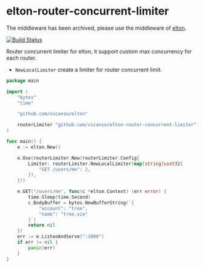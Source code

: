 # elton-router-concurrent-limiter

The middleware has been archived, please use the middleware of [elton](https://github.com/vicanso/elton).

[![Build Status](https://img.shields.io/travis/vicanso/elton-router-concurrent-limiter.svg?label=linux+build)](https://travis-ci.org/vicanso/elton-router-concurrent-limiter)


Router concurrent limiter for elton, it support custom max concurrency for each router.

- `NewLocalLimiter` create a limiter for router concurrent limit.

```go
package main

import (
	"bytes"
	"time"

	"github.com/vicanso/elton"

	routerLimiter "github.com/vicanso/elton-router-concurrent-limiter"
)

func main() {
	e := elton.New()

	e.Use(routerLimiter.New(routerLimiter.Config{
		Limiter: routerLimiter.NewLocalLimiter(map[string]uint32{
			"GET /users/me": 2,
		}),
	}))

	e.GET("/users/me", func(c *elton.Context) (err error) {
		time.Sleep(time.Second)
		c.BodyBuffer = bytes.NewBufferString(`{
			"account": "tree",
			"name": "tree.xie"
		}`)
		return nil
	})
	err := e.ListenAndServe(":3000")
	if err != nil {
		panic(err)
	}
}
```
